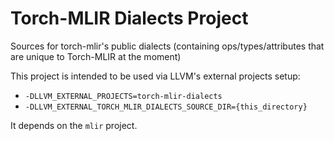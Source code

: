 # Torch-MLIR Dialects Project

Sources for torch-mlir's public dialects (containing ops/types/attributes that
are unique to Torch-MLIR at the moment)

This project is intended to be used via LLVM's external projects setup:

* `-DLLVM_EXTERNAL_PROJECTS=torch-mlir-dialects`
* `-DLLVM_EXTERNAL_TORCH_MLIR_DIALECTS_SOURCE_DIR={this_directory}`

It depends on the `mlir` project.

